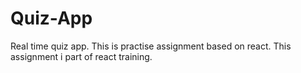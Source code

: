# Quiz-App
Real time quiz app. This is practise assignment based on react. This assignment i part of react training. 
